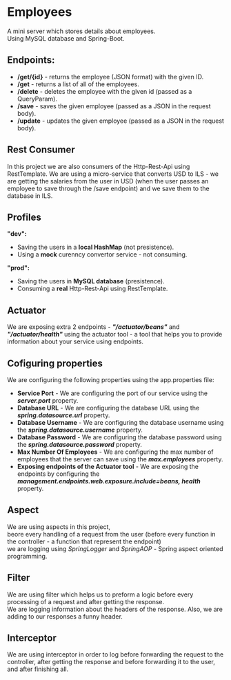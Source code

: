 # Employees
A mini server which stores details about employees.<br> Using MySQL database and Spring-Boot.

## Endpoints:
* **/get/{id}** - returns the employee (JSON format) with the given ID.
* **/get** - returns a list of all of the employees.
* **/delete** - deletes the employee with the given id (passed as a QueryParam).
* **/save** - saves the given employee (passed as a JSON in the request body).
* **/update** - updates the given employee (passed as a JSON in the request body).

## Rest Consumer
In this project we are also consumers of the Http-Rest-Api using RestTemplate.
We are using a micro-service that converts USD to ILS - we are getting the salaries from the user in USD (when the user passes an employee to save through the /save endpoint) and we save them to the database in ILS.

## Profiles
**"dev":**
* Saving the users in a **local HashMap** (not presistence).
* Using a **mock** curenncy convertor service - not consuming.

**"prod":**
* Saving the users in **MySQL database** (presistence).
* Consuming a **real** Http-Rest-Api using RestTemplate.

## Actuator
We are exposing extra 2 endpoints - ***"/actuator/beans"*** and ***"/actuator/health"*** using the actuator tool - a tool that helps you to provide information about your service using endpoints.

## Cofiguring properties
We are configuring the following properties using the app.properties file:
* **Service Port** - We are configuring the port of our service using the ***server.port*** property.
* **Database URL** - We are configuring the database URL using the ***spring.datasource.url*** property.
* **Database Username** - We are configuring the database username using the ***spring.datasource.username*** property.
* **Database Password** - We are configuring the database password using the ***spring.datasource.password*** property.
* **Max Number Of Employees** - We are configuring the max number of employees that the server can save using the ***max.employees*** property.
* **Exposing endpoints of the Actuator tool** - We are exposing the endpoints by configuring the ***management.endpoints.web.exposure.include=beans, health*** property.

## Aspect
We are using aspects in this project,<br>beore every handling of a request from the user (before every function in the controller - a function that represent the endpoint)<br>we are logging using *SpringLogger* and *SpringAOP* - Spring aspect oriented programming.

## Filter
We are using filter which helps us to preform a logic before every processing of a request and after getting the response.<br>
We are logging information about the headers of the response. Also, we are adding to our responses a funny header.

## Interceptor
We are using interceptor in order to log before forwarding the request to the controller, after getting the response and before forwarding it to the user, and after finishing all.

